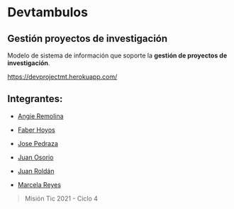 # Devtambulos

## Gestión proyectos de investigación

Modelo de sistema de información que soporte la **gestión de proyectos de investigación**.

https://devprojectmt.herokuapp.com/

##  Integrantes:

- [Angie Remolina](https://github.com/AngieRemolina)

- [Faber Hoyos](https://github.com/faber28)

- [Jose Pedraza](https://github.com/joalpe13)

- [Juan Osorio](https://github.com/jfelipeo)

- [Juan Roldán](https://github.com/JuanPabloRP)

- [Marcela Reyes](https://github.com/mreyesq)



>Misión Tic 2021 - Ciclo 4 
